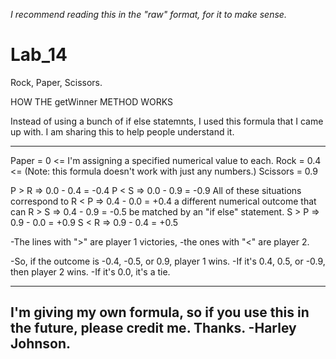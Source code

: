 *I recommend reading this in the "raw" format,
for it to make sense.*

# Lab_14
Rock, Paper, Scissors.

HOW THE getWinner METHOD WORKS

Instead of using a bunch of if else statemnts, I used this formula that I came up with.
I am sharing this to help people understand it.

-----------------------------------

Paper = 0                <= I'm assigning a specified numerical value to each.
Rock = 0.4              <= (Note: this formula doesn't work with just any numbers.)
Scissors = 0.9

P  >  R  =>  0.0  -  0.4  =  -0.4
P  <  S  =>  0.0  -  0.9  =  -0.9               All of these situations correspond to
R  <  P  =>  0.4  -  0.0  =  +0.4               a different numerical outcome that can
R  >  S  =>  0.4  -  0.9  =  -0.5                be matched by an "if else" statement.
S  >  P  =>  0.9  -  0.0  =  +0.9
S  <  R  =>  0.9  -  0.4  =  +0.5

-The lines with ">" are player 1 victories,
-the ones with "<" are player 2.

-So, if the outcome is -0.4, -0.5, or 0.9, player 1 wins.
-If it's 0.4, 0.5, or -0.9, then player 2 wins.
-If it's 0.0, it's a tie.



--------------------------------------------
I'm giving my own formula, so if you use this in the future,
please credit me. Thanks. -Harley Johnson.
--------------------------------------------
